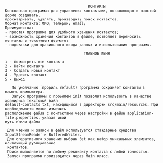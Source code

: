 
                                          КОНТАКТЫ                                         
    Консольная программа для управления контактами, позволяющая в простой форме создавать,
    просматривать, удалять, производить поиск контактов.
    Формат контакта: ФИО; телефон; email;
    Преимущества:
    - простая программа для удобного хранения контактов;
    - возможность хранения контактов в файле, позволяет переносить контакты в текстовом формате;
    - подсказки для правильного ввода данных и использования программы.

                                        ГЛАВНОЕ МЕНЮ

    1 - Посмотреть все контакты
    2 - Найти контакты
    3 - Создать новый контакт
    4 - Удалить контакт
    5 - Выход

       По умолчанию (профиль default) программа сохраняет контакты в память компьютера.
       Запуск программы с профилем init позволит использовть в качестве хранилища текстовый файл
    delault-contacts.txt, находящийся в директории src/main/resources. При необходимости можно изменить
    расположение файла с контактами через настройки в файле application-file.properties, указав иной 
    путь и\или файла.
     
     Для чтения и записи в файл используется стандарные средства InputStreamReader и BufferedWriter.
     Для оперативного хранения выбран Set как набор уникальных элементов, исключющий дублирование
     контактов.
     Поиск выполняется по любому реквизиту контакта с любой точностью.
     Запуск программы производится через Main класс.
    